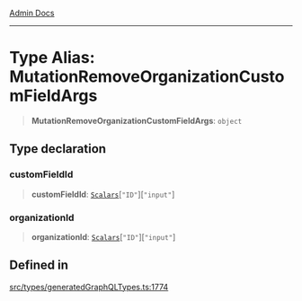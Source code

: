 [Admin Docs](/)

***

# Type Alias: MutationRemoveOrganizationCustomFieldArgs

> **MutationRemoveOrganizationCustomFieldArgs**: `object`

## Type declaration

### customFieldId

> **customFieldId**: [`Scalars`](Scalars.md)\[`"ID"`\]\[`"input"`\]

### organizationId

> **organizationId**: [`Scalars`](Scalars.md)\[`"ID"`\]\[`"input"`\]

## Defined in

[src/types/generatedGraphQLTypes.ts:1774](https://github.com/Suyash878/talawa-api/blob/cfd688207611ba245c99edd8dbaccb2cdbf6a043/src/types/generatedGraphQLTypes.ts#L1774)
